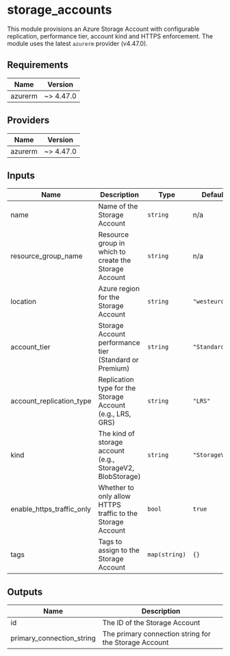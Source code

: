 # storage_accounts

This module provisions an Azure Storage Account with configurable replication, performance tier, account kind and HTTPS enforcement.  The module uses the latest `azurerm` provider (v4.47.0).

<!-- BEGINNING OF PRE-COMMIT-TERRAFORM DOCS HOOK -->
## Requirements

| Name | Version |
|------|---------|
| azurerm | ~> 4.47.0 |

## Providers

| Name | Version |
|------|---------|
| azurerm | ~> 4.47.0 |

## Inputs

| Name | Description | Type | Default | Required |
|------|-------------|------|---------|:--------:|
| name | Name of the Storage Account | `string` | n/a | yes |
| resource_group_name | Resource group in which to create the Storage Account | `string` | n/a | yes |
| location | Azure region for the Storage Account | `string` | `"westeurope"` | no |
| account_tier | Storage Account performance tier (Standard or Premium) | `string` | `"Standard"` | no |
| account_replication_type | Replication type for the Storage Account (e.g., LRS, GRS) | `string` | `"LRS"` | no |
| kind | The kind of storage account (e.g., StorageV2, BlobStorage) | `string` | `"StorageV2"` | no |
| enable_https_traffic_only | Whether to only allow HTTPS traffic to the Storage Account | `bool` | `true` | no |
| tags | Tags to assign to the Storage Account | `map(string)` | `{}` | no |

## Outputs

| Name | Description |
|------|-------------|
| id | The ID of the Storage Account |
| primary_connection_string | The primary connection string for the Storage Account |

<!-- END OF PRE-COMMIT-TERRAFORM DOCS HOOK -->